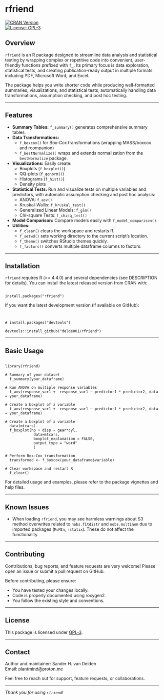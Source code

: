 # rfriend

[![CRAN Version](https://www.r-pkg.org/badges/version/rfriend)](https://CRAN.R-project.org/package=rfriend)  
[![License: GPL-3](https://img.shields.io/badge/License-GPLv3-blue.svg)](https://cran.r-project.org/web/licenses/GPL-3)

## Overview

`rfriend` is an R package designed to streamline data analysis and statistical testing by wrapping complex or repetitive code into convenient, user-friendly functions prefixed with `f_`. Its primary focus is data exploration, statistical tests, and creating publication-ready output in multiple formats including PDF, Microsoft Word, and Excel.

The package helps you write shorter code while producing well-formatted summaries, visualizations, and statistical tests, automatically handling data transformations, assumption checking, and post hoc testing.

---

## Features

- **Summary Tables:** `f_summary()` generates comprehensive summary tables.
- **Data Transformations:**  
  - `f_boxcox()` for Box-Cox transformations (wrapping MASS/boxcox and rcompanion)  
  - `f_bestNormalize()` wraps and extends normalization from the `bestNormalize` package.
- **Visualizations:** Easily create:  
  - Boxplots (`f_boxplot()`)  
  - QQ-plots (`f_qqnorm()`)  
  - Histograms (`f_hist()`)  
  - Density plots
- **Statistical Tests:** Run and visualize tests on multiple variables and predictors, with automatic assumption checking and post hoc analysis:  
  - ANOVA: `f_aov()`  
  - Kruskal-Wallis: `f_kruskal_test()`  
  - Generalized Linear Models: `f_glm()`  
  - Chi-square Tests: `f_chisq_test()`
- **Model Comparison:** Compare models easily with `f_model_comparison()`.
- **Utilities:**  
  - `f_clear()` clears the workspace and restarts R.  
  - `f_setwd()` sets working directory to the current script’s location.  
  - `f_theme()` switches RStudio themes quickly.  
  - `f_factors()` converts multiple dataframe columns to factors.  

---

## Installation

`rfriend` requires R (>= 4.4.0) and several dependencies (see DESCRIPTION for details). You can install the latest released version from CRAN with:

```

install.packages("rfriend")

```

If you want the latest development version (if available on GitHub):

```


# install.packages("devtools")

devtools::install_github("delde001/rfriend")

```

---

## Basic Usage

```

library(rfriend)

# Summary of your dataset
  f_summary(your_dataframe)

# Run ANOVA on multiple response variables
  f_aov(response_var1 +  response_var1 ~ predictor1 * predictor2, data = your_dataframe)

# Create a boxplot of a variable
  f_aov(response_var1 +  response_var1 ~ predictor1 * predictor2, data = your_dataframe)

# Create a boxplot of a variable
  data(mtcars)
  f_boxplot(hp + disp ~ gear*cyl,
             data=mtcars,
             boxplot_explanation = FALSE,
             output_type = "word"
             )

# Perform Box-Cox transformation
  transformed <- f_boxcox(your_dataframe$variable)

# Clear workspace and restart R
  f_clear()

```

For detailed usage and examples, please refer to the package vignettes and help files.

---

## Known Issues

- When loading `rfriend`, you may see harmless warnings about S3 method overwrites related to `nobs.fitdistr` and `nobs.multinom` due to imported packages (`MuMIn`, `rstatix`). These do not affect the functionality.

---

## Contributing

Contributions, bug reports, and feature requests are very welcome! Please open an issue or submit a pull request on GitHub.

Before contributing, please ensure:

- You have tested your changes locally.
- Code is properly documented using roxygen2.
- You follow the existing style and conventions.

---

## License

This package is licensed under [GPL-3](https://www.gnu.org/licenses/gpl-3.0.html).

---

## Contact

Author and maintainer: Sander H. van Delden  
Email: <plantmind@proton.me>

Feel free to reach out for support, feature requests, or collaborations.

---

*Thank you for using `rfriend`!* 
